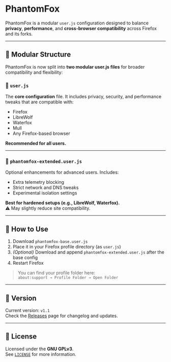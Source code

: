 # PhantomFox

PhantomFox is a modular `user.js` configuration designed to balance **privacy**, **performance**, and **cross-browser compatibility** across Firefox and its forks.

---

## 🧱 Modular Structure

PhantomFox is now split into **two modular user.js files** for broader compatibility and flexibility:

### 🔹 `user.js`
The **core configuration** file. It includes privacy, security, and performance tweaks that are compatible with:

- Firefox
- LibreWolf
- Waterfox
- Mull
- Any Firefox-based browser

**Recommended for all users.**

---

### 🔸 `phantomfox-extended.user.js`
Optional enhancements for advanced users. Includes:

- Extra telemetry blocking
- Strict network and DNS tweaks
- Experimental isolation settings

**Best for hardened setups (e.g., LibreWolf, Waterfox).**  
⚠️ May slightly reduce site compatibility.

---

## 🔧 How to Use

1. Download `phantomfox-base.user.js`
2. Place it in your Firefox profile directory (as `user.js`)
3. *(Optional)* Download and append `phantomfox-extended.user.js` after the base config
4. Restart Firefox

> You can find your profile folder here:  
> `about:support → Profile Folder → Open Folder`

---

## 📌 Version

Current version: `v1.1`  
Check the [Releases](https://github.com/MKDPrime/PhantomFox/releases) page for changelog and updates.

---

## 📜 License

Licensed under the **GNU GPLv3**.  
See [`LICENSE`](./LICENSE) for more information.

